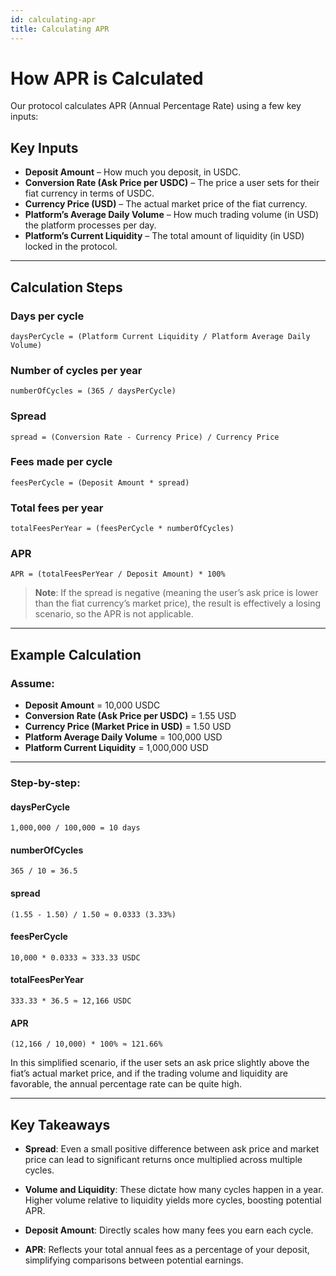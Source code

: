 ```yaml
---
id: calculating-apr
title: Calculating APR
---
```


# How APR is Calculated

Our protocol calculates APR (Annual Percentage Rate) using a few key inputs:

## Key Inputs

- **Deposit Amount** – How much you deposit, in USDC.  
- **Conversion Rate (Ask Price per USDC)** – The price a user sets for their fiat currency in terms of USDC.  
- **Currency Price (USD)** – The actual market price of the fiat currency.  
- **Platform’s Average Daily Volume** – How much trading volume (in USD) the platform processes per day.  
- **Platform’s Current Liquidity** – The total amount of liquidity (in USD) locked in the protocol.  

---

## Calculation Steps

### Days per cycle  
```  
daysPerCycle = (Platform Current Liquidity / Platform Average Daily Volume)  
```

### Number of cycles per year  
```  
numberOfCycles = (365 / daysPerCycle)  
```

### Spread  
```  
spread = (Conversion Rate - Currency Price) / Currency Price  
```

### Fees made per cycle  
```  
feesPerCycle = (Deposit Amount * spread)  
```

### Total fees per year  
```  
totalFeesPerYear = (feesPerCycle * numberOfCycles)  
```

### APR  
```  
APR = (totalFeesPerYear / Deposit Amount) * 100%  
```

> **Note**: If the spread is negative (meaning the user’s ask price is lower than the fiat currency’s market price), the result is effectively a losing scenario, so the APR is not applicable.

---

## Example Calculation

### Assume:

- **Deposit Amount** = 10,000 USDC  
- **Conversion Rate (Ask Price per USDC)** = 1.55 USD  
- **Currency Price (Market Price in USD)** = 1.50 USD  
- **Platform Average Daily Volume** = 100,000 USD  
- **Platform Current Liquidity** = 1,000,000 USD  

---

### Step-by-step:

#### daysPerCycle  
```  
1,000,000 / 100,000 = 10 days  
```

#### numberOfCycles  
```  
365 / 10 = 36.5  
```

#### spread  
```  
(1.55 - 1.50) / 1.50 ≈ 0.0333 (3.33%)  
```

#### feesPerCycle  
```  
10,000 * 0.0333 ≈ 333.33 USDC  
```

#### totalFeesPerYear  
```  
333.33 * 36.5 ≈ 12,166 USDC  
```

#### APR  
```  
(12,166 / 10,000) * 100% ≈ 121.66%  
```

In this simplified scenario, if the user sets an ask price slightly above the fiat’s actual market price, and if the trading volume and liquidity are favorable, the annual percentage rate can be quite high.

---

## Key Takeaways

- **Spread**: Even a small positive difference between ask price and market price can lead to significant returns once multiplied across multiple cycles.

- **Volume and Liquidity**: These dictate how many cycles happen in a year. Higher volume relative to liquidity yields more cycles, boosting potential APR.

- **Deposit Amount**: Directly scales how many fees you earn each cycle.

- **APR**: Reflects your total annual fees as a percentage of your deposit, simplifying comparisons between potential earnings.
